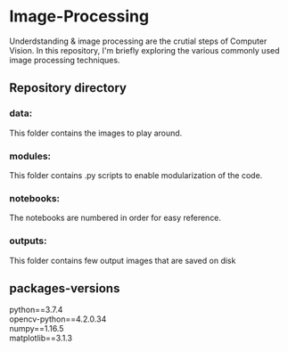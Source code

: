 # Image-Processing
Underdstanding & image processing are the crutial steps of Computer Vision. In this repository, I'm briefly exploring the various commonly used image processing techniques.

## Repository directory
### data: 
This folder contains the images to play around.
### modules:
This folder contains .py scripts to enable modularization of the code. 
### notebooks:
The notebooks are numbered in order for easy reference. 
### outputs:
This folder contains few output images that are saved on disk

## packages-versions
python==3.7.4<br>
opencv-python==4.2.0.34<br>
numpy==1.16.5<br>
matplotlib==3.1.3<br>
